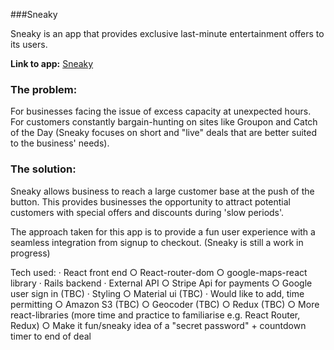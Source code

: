###Sneaky

Sneaky is an app that provides exclusive last-minute entertainment offers to its users.

**Link to app:** [Sneaky](https://hftay.github.io/sneaky-react/#/)

### The problem:
For businesses facing the issue of excess capacity at unexpected hours.
For customers constantly bargain-hunting on sites like Groupon and Catch of the Day (Sneaky focuses on short and "live" deals that are better suited to the business' needs).

### The solution:
Sneaky allows business to reach a large customer base at the push of the button. This provides businesses the opportunity to attract potential customers with special offers and discounts during 'slow periods'.

The approach taken for this app is to provide a fun user experience with a seamless integration from signup to checkout. (Sneaky is still a work in progress)

Tech used:
	· React front end
		○ React-router-dom
		○ google-maps-react library
	· Rails backend
	· External API
		○ Stripe Api for payments
		○ Google user sign in (TBC)
	· Styling
		○ Material ui (TBC)
	· Would like to add, time permitting
		○ Amazon S3 (TBC)
		○ Geocoder (TBC)
		○ Redux (TBC)
		○ More react-libraries (more time and practice to familiarise e.g. React Router, Redux)
		○ Make it fun/sneaky idea of a "secret password" + countdown timer to end of deal